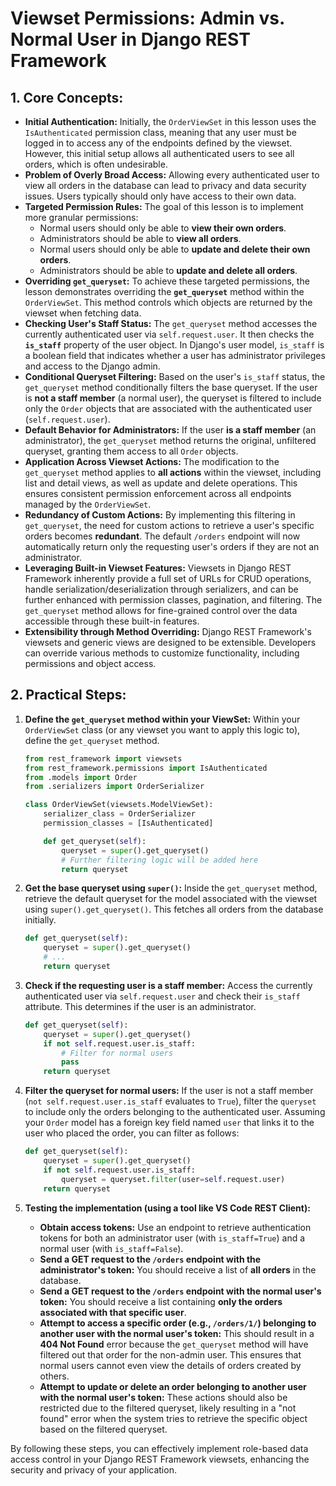 # Viewset Permissions: Admin vs. Normal User in Django REST Framework

## 1. Core Concepts:

- **Initial Authentication:** Initially, the `OrderViewSet` in this lesson uses the `IsAuthenticated` permission class, meaning that any user must be logged in to access any of the endpoints defined by the viewset. However, this initial setup allows all authenticated users to see all orders, which is often undesirable.
- **Problem of Overly Broad Access:** Allowing every authenticated user to view all orders in the database can lead to privacy and data security issues. Users typically should only have access to their own data.
- **Targeted Permission Rules:** The goal of this lesson is to implement more granular permissions:
  - Normal users should only be able to **view their own orders**.
  - Administrators should be able to **view all orders**.
  - Normal users should only be able to **update and delete their own orders**.
  - Administrators should be able to **update and delete all orders**.
- **Overriding `get_queryset`:** To achieve these targeted permissions, the lesson demonstrates overriding the **`get_queryset`** method within the `OrderViewSet`. This method controls which objects are returned by the viewset when fetching data.
- **Checking User's Staff Status:** The `get_queryset` method accesses the currently authenticated user via `self.request.user`. It then checks the **`is_staff`** property of the user object. In Django's user model, `is_staff` is a boolean field that indicates whether a user has administrator privileges and access to the Django admin.
- **Conditional Queryset Filtering:** Based on the user's `is_staff` status, the `get_queryset` method conditionally filters the base queryset. If the user is **not a staff member** (a normal user), the queryset is filtered to include only the `Order` objects that are associated with the authenticated user (`self.request.user`).
- **Default Behavior for Administrators:** If the user **is a staff member** (an administrator), the `get_queryset` method returns the original, unfiltered queryset, granting them access to all `Order` objects.
- **Application Across Viewset Actions:** The modification to the `get_queryset` method applies to **all actions** within the viewset, including list and detail views, as well as update and delete operations. This ensures consistent permission enforcement across all endpoints managed by the `OrderViewSet`.
- **Redundancy of Custom Actions:** By implementing this filtering in `get_queryset`, the need for custom actions to retrieve a user's specific orders becomes **redundant**. The default `/orders` endpoint will now automatically return only the requesting user's orders if they are not an administrator.
- **Leveraging Built-in Viewset Features:** Viewsets in Django REST Framework inherently provide a full set of URLs for CRUD operations, handle serialization/deserialization through serializers, and can be further enhanced with permission classes, pagination, and filtering. The `get_queryset` method allows for fine-grained control over the data accessible through these built-in features.
- **Extensibility through Method Overriding:** Django REST Framework's viewsets and generic views are designed to be extensible. Developers can override various methods to customize functionality, including permissions and object access.

## 2. Practical Steps:

1.  **Define the `get_queryset` method within your ViewSet:**
    Within your `OrderViewSet` class (or any viewset you want to apply this logic to), define the `get_queryset` method.

    ```python
    from rest_framework import viewsets
    from rest_framework.permissions import IsAuthenticated
    from .models import Order
    from .serializers import OrderSerializer

    class OrderViewSet(viewsets.ModelViewSet):
        serializer_class = OrderSerializer
        permission_classes = [IsAuthenticated]

        def get_queryset(self):
            queryset = super().get_queryset()
            # Further filtering logic will be added here
            return queryset
    ```

2.  **Get the base queryset using `super()`:**
    Inside the `get_queryset` method, retrieve the default queryset for the model associated with the viewset using `super().get_queryset()`. This fetches all orders from the database initially.

    ```python
    def get_queryset(self):
        queryset = super().get_queryset()
        # ...
        return queryset
    ```

3.  **Check if the requesting user is a staff member:**
    Access the currently authenticated user via `self.request.user` and check their `is_staff` attribute. This determines if the user is an administrator.

    ```python
    def get_queryset(self):
        queryset = super().get_queryset()
        if not self.request.user.is_staff:
            # Filter for normal users
            pass
        return queryset
    ```

4.  **Filter the queryset for normal users:**
    If the user is not a staff member (`not self.request.user.is_staff` evaluates to `True`), filter the `queryset` to include only the orders belonging to the authenticated user. Assuming your `Order` model has a foreign key field named `user` that links it to the user who placed the order, you can filter as follows:

    ```python
    def get_queryset(self):
        queryset = super().get_queryset()
        if not self.request.user.is_staff:
            queryset = queryset.filter(user=self.request.user)
        return queryset
    ```

5.  **Testing the implementation (using a tool like VS Code REST Client):**
    - **Obtain access tokens:** Use an endpoint to retrieve authentication tokens for both an administrator user (with `is_staff=True`) and a normal user (with `is_staff=False`).
    - **Send a GET request to the `/orders` endpoint with the administrator's token:** You should receive a list of **all orders** in the database.
    - **Send a GET request to the `/orders` endpoint with the normal user's token:** You should receive a list containing **only the orders associated with that specific user**.
    - **Attempt to access a specific order (e.g., `/orders/1/`) belonging to another user with the normal user's token:** This should result in a **404 Not Found** error because the `get_queryset` method will have filtered out that order for the non-admin user. This ensures that normal users cannot even view the details of orders created by others.
    - **Attempt to update or delete an order belonging to another user with the normal user's token:** These actions should also be restricted due to the filtered queryset, likely resulting in a "not found" error when the system tries to retrieve the specific object based on the filtered queryset.

By following these steps, you can effectively implement role-based data access control in your Django REST Framework viewsets, enhancing the security and privacy of your application.

